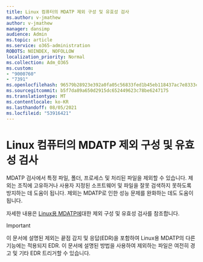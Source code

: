 ```yaml
---
title: Linux 컴퓨터의 MDATP 제외 구성 및 유효성 검사
ms.author: v-jmathew
author: v-jmathew
manager: dansimp
audience: Admin
ms.topic: article
ms.service: o365-administration
ROBOTS: NOINDEX, NOFOLLOW
localization_priority: Normal
ms.collection: Adm_O365
ms.custom:
- "9000760"
- "7391"
ms.openlocfilehash: 96579b28923e392a0fa05c56833fed1b45eb118437ac7e8333c610ed69126f8e
ms.sourcegitcommit: b5f7da89a650d2915dc652449623c78be6247175
ms.translationtype: MT
ms.contentlocale: ko-KR
ms.lasthandoff: 08/05/2021
ms.locfileid: "53916421"
---
```

# <a name="configure-and-validate-exclusions-for-mdatp-on-a-linux-machine"></a>Linux 컴퓨터의 MDATP 제외 구성 및 유효성 검사

MDATP 검사에서 특정 파일, 폴더, 프로세스 및 처리된 파일을 제외할 수 있습니다. 제외는 조직에 고유하거나 사용자 지정된 소프트웨어 및 파일을 잘못 검색하지 못하도록 방지하는 데 도움이 됩니다. 제외는 MDATP로 인한 성능 문제를 완화하는 데도 도움이 됩니다.

자세한 내용은 [Linux용 MDATP에](https://go.microsoft.com/fwlink/?linkid=2144517)대한 제외 구성 및 유효성 검사를 참조합니다.

> [!IMPORTANT]
> 이 문서에 설명된 제외는 끝점 감지 및 응답(EDR)을 포함하여 Linux용 MDATP의 다른 기능에는 적용되지 EDR. 이 문서에 설명된 방법을 사용하여 제외하는 파일은 여전히 경고 및 기타 EDR 트리거할 수 있습니다.
